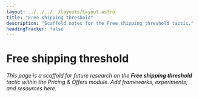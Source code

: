 ```yaml
---
layout: ../../../../layouts/Layout.astro
title: "Free shipping threshold"
description: "Scaffold notes for the Free shipping threshold tactic."
headingTracker: false
---
```

# Free shipping threshold

_This page is a scaffold for future research on the **Free shipping threshold** tactic within the Pricing & Offers module. Add frameworks, experiments, and resources here._
